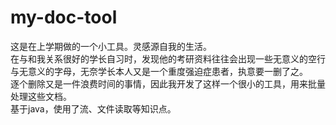 # my-doc-tool
这是在上学期做的一个小工具。灵感源自我的生活。  
在与和我关系很好的学长自习时，发现他的考研资料往往会出现一些无意义的空行与无意义的字母，无奈学长本人又是一个重度强迫症患者，执意要一删了之。  
逐个删除又是一件浪费时间的事情，因此我开发了这样一个很小的工具，用来批量处理这些文档。  
基于java，使用了流、文件读取等知识点。
